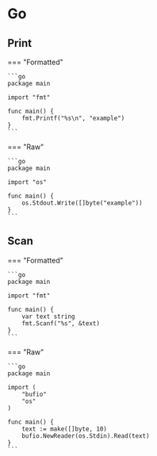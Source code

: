 # Go

## Print

=== "Formatted"

    ```go
    package main

    import "fmt"

    func main() {
        fmt.Printf("%s\n", "example")
    }
    ```

=== "Raw"

    ```go
    package main

    import "os"

    func main() {
        os.Stdout.Write([]byte("example"))
    }
    ```

## Scan

=== "Formatted"

    ```go
    package main

    import "fmt"

    func main() {
        var text string
        fmt.Scanf("%s", &text)
    }
    ```

=== "Raw"

    ```go
    package main

    import (
        "bufio"
        "os"
    )

    func main() {
        text := make([]byte, 10)
        bufio.NewReader(os.Stdin).Read(text)
    }
    ```